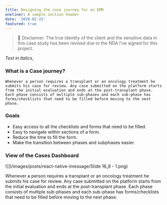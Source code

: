 ```yaml
---
title: Designing the case journey for an EMR
oneliner: A sample section header
date: '2020-02-22'
featured: true
---
```

> 🔮 Disclaimer: The true identity of the client and the sensitive data in this case study has been revised due to the NDA I've signed for this project.

_Text in italics_,
### What is a Case journey?
    Whenever a person requires a transplant or an oncology treatment he submits his case for review. Any case submitted on the platform starts from the initial evaluation and ends at the post-transplant phase. Each phase consists of multiple sub-phases and each sub-phase has forms/checklists that need to be filled before moving to the next phase.


### Goals
- Easy access to all the checklists and forms that need to be filled.
- Easy to navigate within sections of a form.
- Reduce the time to fill the form.
- Make the transition between phases and subphases easier.


### View of the Cases Dashboard
![](/images/posts/react-native-imessage/Slide 16_9 - 1.png)
 
 Whenever a person requires a transplant or an oncology treatment he submits his case for review. Any case submitted on the platform starts from the initial evaluation and ends at the post-transplant phase. Each phase consists of multiple sub-phases and each sub-phase has forms/checklists that need to be filled before moving to the next phase.